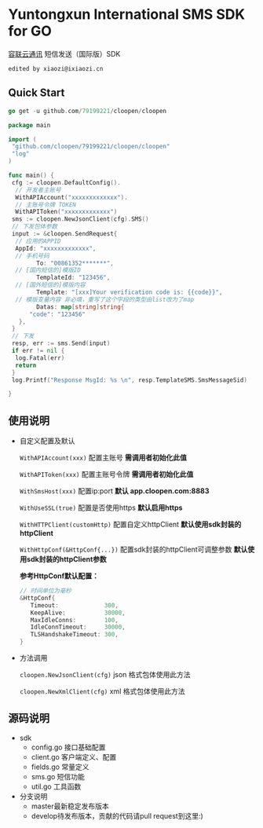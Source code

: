 # Yuntongxun International SMS SDK for GO

[容联云通讯](https://www.yuntongxun.com) 短信发送（国际版）SDK

`edited by xiaozi@ixiaozi.cn`

## Quick Start

```go
go get -u github.com/79199221/cloopen/cloopen
```

```go
package main

import (
 "github.com/cloopen/79199221/cloopen/cloopen"
 "log"
)

func main() {
 cfg := cloopen.DefaultConfig().
  // 开发者主账号
  WithAPIAccount("xxxxxxxxxxxxx").
  // 主账号令牌 TOKEN
  WithAPIToken("xxxxxxxxxxxxx")
 sms := cloopen.NewJsonClient(cfg).SMS()
 // 下发包体参数
 input := &cloopen.SendRequest{
  // 应用的APPID
  AppId: "xxxxxxxxxxxxx",
  // 手机号码
		To: "00861352*******",
  // [国内短信的]模版ID
		TemplateId: "123456",
  // [国外短信的]模版内容
		Template: "[xxx]Your verification code is: {{code}}",
  // 模版变量内容 非必填，重写了这个字段的类型由list改为了map
		Datas: map[string]string{
      "code": "123456"
   },
 }
 // 下发
 resp, err := sms.Send(input)
 if err != nil {
  log.Fatal(err)
  return
 }
 log.Printf("Response MsgId: %s \n", resp.TemplateSMS.SmsMessageSid)

}

```

## 使用说明

* 自定义配置及默认

  `WithAPIAccount(xxx)` 配置主账号   **需调用者初始化此值**

  `WithAPIToken(xxx)` 配置主账号令牌  **需调用者初始化此值**

  `WithSmsHost(xxx)` 配置ip:port    **默认 app.cloopen.com:8883**

  `WithUseSSL(true)` 配置是否使用https  **默认启用https**

  `WithHTTPClient(customHttp)` 配置自定义httpClient  **默认使用sdk封装的httpClient**

  `WithHttpConf(&HttpConf{...})` 配置sdk封装的httpClient可调整参数 **默认使用sdk封装的httpClient参数**

  **参考HttpConf默认配置：**

  ```go
  // 时间单位为毫秒
  &HttpConf{
     Timeout:             300,
     KeepAlive:           30000,
     MaxIdleConns:        100,
     IdleConnTimeout:     30000,
     TLSHandshakeTimeout: 300,
  }
  ```

* 方法调用

  `cloopen.NewJsonClient(cfg)`  json 格式包体使用此方法

  `cloopen.NewXmlClient(cfg)`    xml  格式包体使用此方法

## 源码说明

- sdk
  - config.go 接口基础配置
  - client.go  客户端定义、配置
  - fields.go 常量定义
  - sms.go 短信功能
  - util.go 工具函数
- 分支说明
  - master最新稳定发布版本
  - develop待发布版本，贡献的代码请pull request到这里:)
